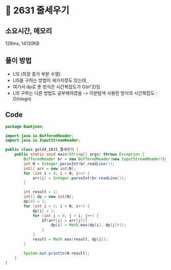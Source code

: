 # 📘 2631 줄세우기

## 소요시간, 메모리
128ms, 14120KB

## 풀이 방법
- LIS (최장 증가 부분 수열)
- LIS를 구하는 방법이 세가지정도 있는데, 
- 여기서 dp로 푼 방식은 시간복잡도가 O(n^2)임
- LIS 구하는 다른 방법도 공부해야겠음 -> 이분탐색 사용한 방식의 시간복잡도 : O(nlogn)

## Code

```java
package Baekjoon;

import java.io.BufferedReader;
import java.io.InputStreamReader;

public class gold4_2631_줄세우기 {
    public static void main(String[] args) throws Exception {
        BufferedReader br = new BufferedReader(new InputStreamReader(System.in));
        int N = Integer.parseInt(br.readLine());
        int[] arr = new int[N];
        for (int i = 0; i < N; i++) {
            arr[i] = Integer.parseInt(br.readLine());
        }

        int result = 1;
        int[] dp = new int[N];
        dp[0] = 1;
        for (int i = 1; i < N; i++) {
            dp[i] = 1;
            for (int j = 0; j < i; j++) {
                if(arr[i] > arr[j]){
                    dp[i] = Math.max(dp[i], dp[j]+1);
                }
            }
            result = Math.max(result, dp[i]);
        }

        System.out.println(N-result);
    }
}
```